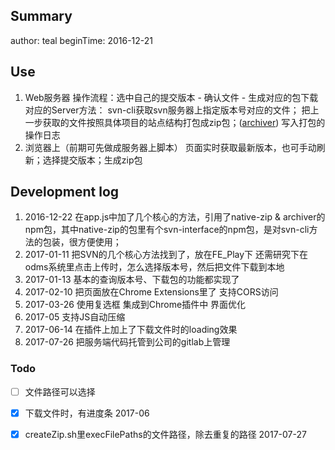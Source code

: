 ## Summary
author: teal
beginTime: 2016-12-21

## Use
1. Web服务器
   操作流程：选中自己的提交版本 - 确认文件 - 生成对应的包下载
   对应的Server方法： 
    svn-cli获取svn服务器上指定版本号对应的文件；
    把上一步获取的文件按照具体项目的站点结构打包成zip包；([archiver](archiver))
    写入打包的操作日志
2. 浏览器上（前期可先做成服务器上脚本）
	页面实时获取最新版本，也可手动刷新；选择提交版本；生成zip包


## Development log

1. 2016-12-22
   在app.js中加了几个核心的方法，引用了native-zip & archiver的npm包，其中native-zip的包里有个svn-interface的npm包，是对svn-cli方法的包装，很方便使用；
2. 2017-01-11
	把SVN的几个核心方法找到了，放在FE_Play下
	还需研究下在odms系统里点击上传时，怎么选择版本号，然后把文件下载到本地
3. 2017-01-13
    基本的查询版本号、下载包的功能都实现了
4. 2017-02-10
    把页面放在Chrome Extensions里了
    支持CORS访问
5. 2017-03-26
    使用复选框
    集成到Chrome插件中
    界面优化
6. 2017-05
    支持JS自动压缩   
7. 2017-06-14
    在插件上加上了下载文件时的loading效果
8. 2017-07-26
	把服务端代码托管到公司的gitlab上管理

### Todo
- [ ] 文件路径可以选择
- [x] 下载文件时，有进度条                     2017-06
- [x] createZip.sh里execFilePaths的文件路径，除去重复的路径 2017-07-27
 
